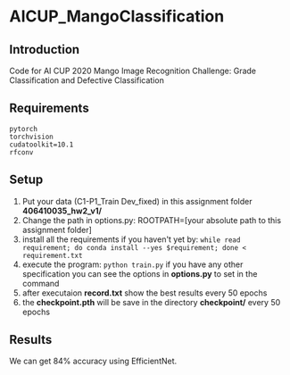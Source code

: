 # AICUP_MangoClassification

## Introduction

Code for AI CUP 2020 Mango Image Recognition Challenge: Grade Classification and Defective Classification

## Requirements

```
pytorch
torchvision
cudatoolkit=10.1
rfconv
```

## Setup

1. Put your data (C1-P1_Train Dev_fixed) in this assignment folder **406410035_hw2_v1/**
2. Change the path in options.py: ROOTPATH=[your absolute path to this assignment folder]
3. install all the requirements if you haven't yet by: `while read requirement; do conda install --yes $requirement; done < requirement.txt`
4. execute the program: `python train.py` if you have any other specification you can see the options in **options.py** to set in the command
5. after executaion **record.txt** show the best results every 50 epochs
6. the **checkpoint.pth** will be save in the directory **checkpoint/** every 50 epochs

## Results

We can get 84% accuracy using EfficientNet.
